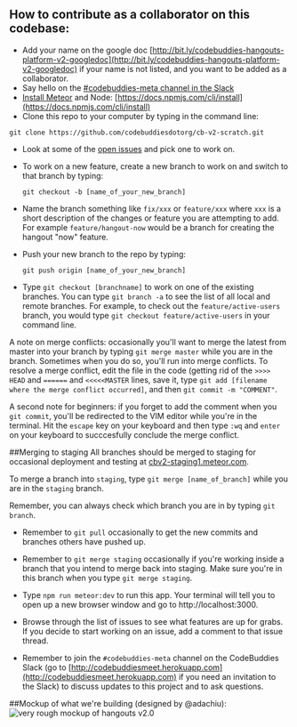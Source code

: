 ## How to contribute as a collaborator on this codebase:
- Add your name on the google doc [http://bit.ly/codebuddies-hangouts-platform-v2-googledoc](http://bit.ly/codebuddies-hangouts-platform-v2-googledoc) if your name is not listed, and you want to be added as a collaborator. 
- Say hello on the [#codebuddies-meta channel in the Slack](https://codebuddiesmeet.slack.com/messages/codebuddies-meta/)
-  [Install Meteor](https://www.meteor.com/install) and Node: [https://docs.npmjs.com/cli/install](https://docs.npmjs.com/cli/install)
-  Clone this repo to your computer by typing in the command line:

  `git clone https://github.com/codebuddiesdotorg/cb-v2-scratch.git`
- Look at some of the [open issues](https://github.com/codebuddiesdotorg/cb-v2-scratch/issues) and pick one to work on.
- To work on a new feature, create a new branch to work on and switch to that branch by typing:

  `git checkout -b [name_of_your_new_branch]`

- Name the branch something like `fix/xxx` or `feature/xxx` where `xxx` is a short description of the changes or feature you are attempting to add. For example `feature/hangout-now` would be a branch for creating the hangout "now" feature.

- Push your new branch to the repo by typing:

  `git push origin [name_of_your_new_branch]`

- Type `git checkout [branchname]` to work on one of the existing branches. You can type `git branch -a` to see the list of all local and remote branches. For example, to check out the `feature/active-users` branch, you would type `git checkout feature/active-users` in your command line.

A note on merge conflicts: occasionally you'll want to merge the latest from master into your branch by typing `git merge master` while you are in the branch. Sometimes when you do so, you'll run into merge conflicts. To resolve a merge conflict, edit the file in the code (getting rid of the `>>>> HEAD` and `======` and `<<<<<MASTER` lines, save it, type `git add [filename where the merge conflict occurred]`, and then `git commit -m "COMMENT"`. 

A second note for beginners: if you forget to add the comment when you `git commit`, you'll be redirected to the VIM editor while you're in the terminal. Hit the `escape` key on your keyboard and then type `:wq` and `enter` on your keyboard to succcesfully conclude the merge conflict.

##Merging to staging
All branches should be merged to staging for occasional deployment and testing at [cbv2-staging1.meteor.com](http://cbv2-staging1.meteor.com).

To merge a branch into `staging`, type `git merge [name_of_branch]` while you are in the `staging` branch.

Remember, you can always check which branch you are in by typing `git branch`. 

- Remember to `git pull` occasionally to get the new commits and branches others have pushed up.

- Remember to `git merge staging` occasionally if you're working inside a branch that you intend to merge back into staging. Make sure you're in this branch when you type `git merge staging`. 

- Type `npm run meteor:dev` to run this app. Your terminal will tell you to open up a new browser window and go to http://localhost:3000. 

- Browse through the list of issues to see what features are up for grabs. If you decide to start working on an issue, add a comment to that issue thread. 

- Remember to join the `#codebuddies-meta` channel on the CodeBuddies Slack (go to [http://codebuddiesmeet.herokuapp.com](http://codebuddiesmeet.herokuapp.com) if you need an invitation to the Slack) to discuss updates to this project and to ask questions.


##Mockup of what we're building (designed by @adachiu):
![very rough mockup of hangouts v2.0](http://codebuddies.org/images/landingpage3.png)
